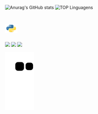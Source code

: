 <div>
  
 ![Anurag's GitHub stats](https://github-readme-stats.vercel.app/api?username=Cassio295&theme=gruvbox&show_icons=true)
![TOP Linguagens](https://github-readme-stats.vercel.app/api/top-langs/?username=Cassio295&layout=compact&theme=gruvbox)
</div>

  ##
  
<div style="display: inline_block"><br>
  <img align="center" alt="Cassio-Python" height="30" width="40" src="https://raw.githubusercontent.com/devicons/devicon/master/icons/python/python-original.svg">
</div>

  ##

<div> 
  <a href="https://instagram.com/cassio.s.f" target="_blank"><img src="https://img.shields.io/badge/-Instagram-%23E4405F?style=for-the-badge&logo=instagram&logoColor=white" target="_blank"></a>
  <a href = "mailto:cassiosilvaf2013@gmail.com"><img src="https://img.shields.io/badge/-Gmail-%23333?style=for-the-badge&logo=gmail&logoColor=white" target="_blank"></a>
  <a href="https://www.linkedin.com/in/cassio-silva-ferreira-3289b31a3" target="_blank"><img src="https://img.shields.io/badge/-LinkedIn-%230077B5?style=for-the-badge&logo=linkedin&logoColor=white" target="_blank"></a> 
  
</div>

![snake gif](https://github.com/Cassio295/Cassio295/blob/output/github-contribution-grid-snake.svg)
